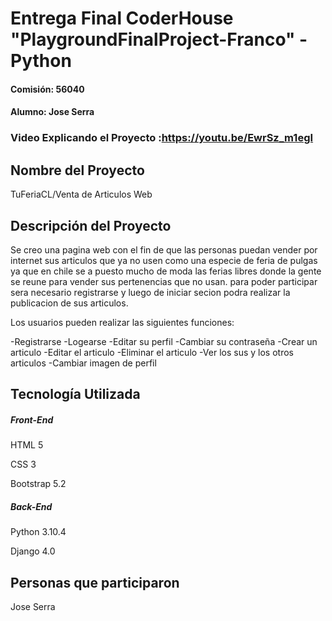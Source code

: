 # Entrega Final CoderHouse "PlaygroundFinalProject-Franco" - Python
#### Comisión: 56040
#### Alumno: Jose Serra

### Video Explicando el Proyecto :https://youtu.be/EwrSz_m1egI

## Nombre del Proyecto
TuFeriaCL/Venta de Articulos Web

## Descripción del Proyecto
 
Se creo una pagina web con el fin de que las personas puedan vender por internet sus articulos que ya no usen como una especie de feria de pulgas ya que en chile se a puesto mucho de moda las ferias libres donde la gente se reune para vender sus pertenencias que no usan. para poder participar sera necesario registrarse y luego de iniciar secion podra realizar la publicacion de sus articulos.

Los usuarios pueden realizar las siguientes funciones:

-Registrarse
-Logearse
-Editar su perfil
-Cambiar su contraseña
-Crear un articulo
-Editar el articulo
-Eliminar el articulo
-Ver los sus y los otros articulos
-Cambiar imagen de perfil


## Tecnología Utilizada

##### Front-End
HTML 5

CSS 3

Bootstrap 5.2

##### Back-End
Python 3.10.4

Django 4.0

## Personas que participaron

Jose Serra



